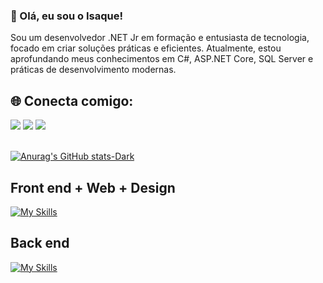 ### 👋 Olá, eu sou o Isaque!
Sou um desenvolvedor .NET Jr em formação e entusiasta de tecnologia, focado em criar soluções práticas e eficientes. 
Atualmente, estou aprofundando meus conhecimentos em C#, ASP.NET Core, SQL Server e práticas de desenvolvimento modernas.
 
## 🌐 Conecta comigo:
<div> <a href="https://www.instagram.com/isaquebraz17/" target="_blank"><img src="https://img.shields.io/badge/-Instagram-%23E4405F?style=for-the-badge&logo=instagram&logoColor=white" /></a> <a href="mailto:Isaquebraz2018@gmail.com"><img src="https://img.shields.io/badge/-Gmail-%23333?style=for-the-badge&logo=gmail&logoColor=white" /></a> <a href="https://www.linkedin.com/in/isaque-de-oliveira-braz-7a6a75302" target="_blank"><img src="https://img.shields.io/badge/-LinkedIn-%230077B5?style=for-the-badge&logo=linkedin&logoColor=white" /></a> </div><br>


[![Anurag's GitHub stats-Dark](https://github-readme-stats.vercel.app/api?username=IsaqueBraz17&show_icons=true&theme=radical#gh-dark-mode-only)](https://github.com/anuraghazra/github-readme-stats#gh-dark-mode-only)

## Front end + Web + Design

[![My Skills](https://skillicons.dev/icons?i=html,css,js,jquery,blender)](https://skillicons.dev)

## Back end

[![My Skills](https://skillicons.dev/icons?i=cs,dotnet,visualstudio	)](https://skillicons.dev)






 






   
   
   

  






